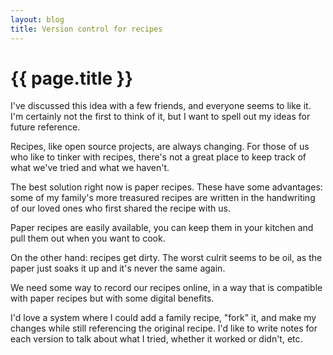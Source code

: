 ```yaml
---
layout: blog
title: Version control for recipes
---
```


# {{ page.title }}

I've discussed this idea with a few friends, and everyone seems to like it. I'm
certainly not the first to think of it, but I want to spell out my ideas for
future reference.

Recipes, like open source projects, are always changing. For those of us who
like to tinker with recipes, there's not a great place to keep track of what
we've tried and what we haven't. 

The best solution right now is paper recipes. These have some advantages: some
of my family's more treasured recipes are written in the handwriting of our
loved ones who first shared the recipe with us. 

Paper recipes are easily available, you can keep them in your kitchen and pull
them out when you want to cook.

On the other hand: recipes get dirty. The worst culrit seems to be oil, as the
paper just soaks it up and it's never the same again.

We need some way to record our recipes online, in a way that is compatible with
paper recipes but with some digital benefits.

I'd love a system where I could add a family recipe, "fork" it, and make my
changes while still referencing the original recipe. I'd like to write notes
for each version to talk about what I tried, whether it worked or didn't, etc.

